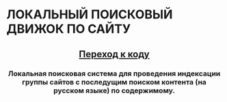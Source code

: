 # ЛОКАЛЬНЫЙ ПОИСКОВЫЙ ДВИЖОК ПО САЙТУ
<h2 align="center"><a href="https://github.com/vadimsa3/searchengine/tree/master/src/main/java/searchengine" target="_blank">Переход к коду</a></h2>
<h3 align="center">Локальная поисковая система для проведения индексации группы сайтов с последущим поиском контента (на русском языке) по содержимому.</h3>
